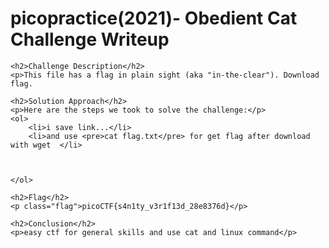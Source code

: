 <!DOCTYPE html>
<html>
<head>
  <title>
picopractice(2021)- Obedient Cat Challenge Writeup
</title>
</head>
<body>
    <h1>picopractice(2021)- Obedient Cat Challenge Writeup</h1>

    <h2>Challenge Description</h2>
    <p>This file has a flag in plain sight (aka "in-the-clear"). Download flag.

</p>

    <h2>Solution Approach</h2>
    <p>Here are the steps we took to solve the challenge:</p>
    <ol>
        <li>i save link...</li>
        <li>and use <pre>cat flag.txt</pre> for get flag after download with wget  </li>
               

      
    </ol>

    <h2>Flag</h2>
    <p class="flag">picoCTF{s4n1ty_v3r1f13d_28e8376d}</p>

    <h2>Conclusion</h2>
    <p>easy ctf for general skills and use cat and linux command</p>
</body>
</html>
